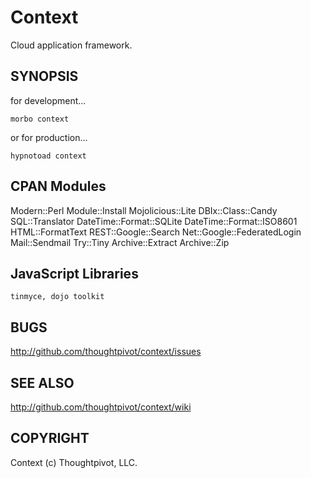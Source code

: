 
# Context

Cloud application framework.

## SYNOPSIS

for development...

    morbo context

or for production...

    hypnotoad context

## CPAN Modules

Modern::Perl Module::Install Mojolicious::Lite DBIx::Class::Candy SQL::Translator 
DateTime::Format::SQLite DateTime::Format::ISO8601 HTML::FormatText
REST::Google::Search Net::Google::FederatedLogin Mail::Sendmail
Try::Tiny Archive::Extract Archive::Zip

## JavaScript Libraries 

    tinmyce, dojo toolkit

## BUGS

http://github.com/thoughtpivot/context/issues

## SEE ALSO

http://github.com/thoughtpivot/context/wiki

## COPYRIGHT

Context (c) Thoughtpivot, LLC.
